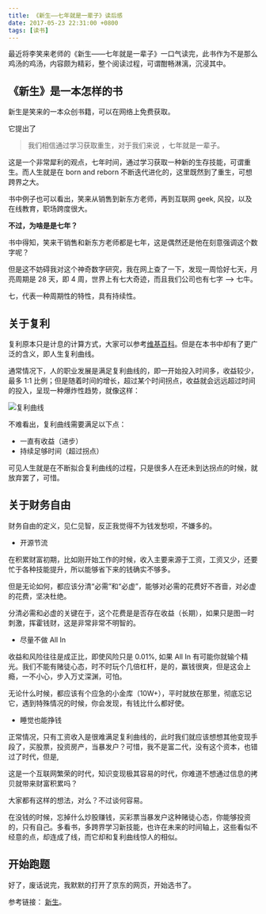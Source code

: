 ```yaml
---
title: 《新生——七年就是一辈子》读后感
date: 2017-05-23 22:31:00 +0800
tags: [读书]
---
```


最近将李笑来老师的《新生——七年就是一辈子》一口气读完，此书作为不是那么鸡汤的鸡汤，内容颇为精彩，整个阅读过程，可谓酣畅淋漓，沉浸其中。


## 《新生》是一本怎样的书

新生是笑来的一本众创书籍，可以在网络上免费获取。

它提出了

> 我们相信通过学习获取重生，对于我们来说 ，七年就是一辈子。

这是一个非常犀利的观点，七年时间，通过学习获取一种新的生存技能，可谓重生。而人生就是在 born and reborn 不断迭代进化的，这里既然到了重生，可想跨界之大。

书中例子也可以看出，笑来从销售到新东方老师，再到互联网 geek, 风投，以及在线教育，职场跨度很大。

**不过，为啥是是七年？**

书中得知，笑来干销售和新东方老师都是七年，这是偶然还是他在刻意强调这个数字呢？

但是这不妨碍我对这个神奇数字研究，我在网上查了一下，发现一周恰好七天，月亮周期是 28 天，即 4 周，世界上有七大奇迹，而且我们公司也有七字 ——> 七牛。

七，代表一种周期性的特性，具有持续性。

## 关于复利

复利原本只是计息的计算方式，大家可以参考[维基百科](https://zh.wikipedia.org/wiki/%E5%A4%8D%E5%88%A9)。但是在本书中却有了更广泛的含义，即人生复利曲线。

通常情况下，人的职业发展是满足复利曲线的，即一开始投入时间多，收益较少，最多 1:1 比例；但是随着时间的增长，超过某个时间拐点，收益就会远远超过时间的投入，呈现一种爆炸性趋势，就像这样：

![复利曲线](https://b.xinshengdaxue.com/images/human-progress.jpg)

不难看出，复利曲线需要满足以下点：

* 一直有收益（进步）
* 持续足够时间（超过拐点）

可见人生就是在不断拟合复利曲线的过程，只是很多人在还未到达拐点的时候，就放弃罢了，可惜。

## 关于财务自由

财务自由的定义，见仁见智，反正我觉得不为钱发愁呗，不嫌多的。

* 开源节流

在积累财富初期，比如刚开始工作的时候，收入主要来源于工资，工资又少，还要忙于各种技能提升，所以能够省下来的钱确实不够多。

但是无论如何，都应该分清“必需”和“必虚”，能够对必需的花费好不吝啬，对必虚的花费，坚决杜绝。

分清必需和必虚的关键在于，这个花费是是否存在收益（长期），如果只是图一时刺激，挥霍钱财，这是非常非常不明智的。

* 尽量不做 All In

收益和风险往往是成正比，即使风险只是 0.01%, 如果 All In 有可能你就输个精光。我们不能有赌徒心态，时不时玩个几倍杠杆，是的，赢钱很爽，但是这会上瘾，一不小心，步入万丈深渊，可怕。

无论什么时候，都应该有个应急的小金库（10W+），平时就放在那里，彻底忘记它，遇到特殊情况的时候，你会发现，有钱比什么都好使。

* 睡觉也能挣钱

正常情况，只有工资收入是很难满足复利曲线的，此时我们就应该想想其他变现手段了，买股票，投资房产，当暴发户？可惜，我不是富二代，没有这个资本，也错过了时代，但是,

这是一个互联网繁荣的时代，知识变现极其容易的时代，你难道不想通过信息的拷贝就带来财富积累吗？

大家都有这样的想法，对么？不过谈何容易。

在没钱的时候，忘掉什么炒股赚钱，买彩票当暴发户这种赌徒心态，你能够投资的，只有自己。多看书，多跨界学习新技能，也许在未来的时间轴上，这些看似不经意的点，却连成了线，而它却和复利曲线惊人的相似。

## 开始跑题

好了，废话说完，我默默的打开了京东的网页，开始选书了。

参考链接： [新生](https://www.gitbook.com/book/xiaolai/reborn)。
